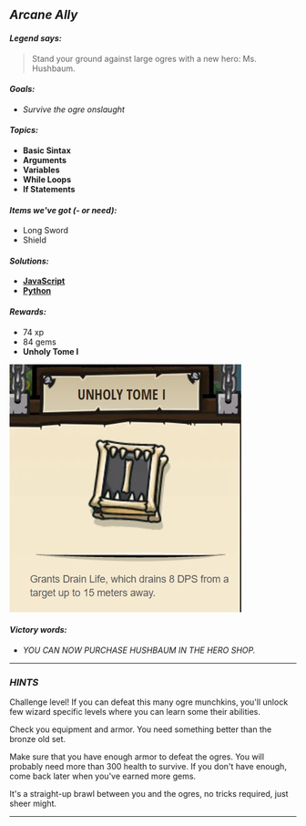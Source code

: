 ## _Arcane Ally_

#### _Legend says:_
> Stand your ground against large ogres with a new hero: Ms. Hushbaum.

#### _Goals:_
+ _Survive the ogre onslaught_

#### _Topics:_
+ **Basic Sintax**
+ **Arguments**
+ **Variables**
+ **While Loops**
+ **If Statements**

#### _Items we've got (- or need):_
+ Long Sword
+ Shield

#### _Solutions:_
+ **[JavaScript](arcane.js)**
+ **[Python](arcane.py)**

#### _Rewards:_
+ 74 xp
+ 84 gems
+ **Unholy Tome I**

![](img/unholy.jpg)

#### _Victory words:_
+ _YOU CAN NOW PURCHASE HUSHBAUM IN THE HERO SHOP._

___

### _HINTS_

Challenge level! If you can defeat this many ogre munchkins, you'll unlock few wizard specific levels where you can learn some their abilities.

Check you equipment and armor. You need something better than the bronze old set.

Make sure that you have enough armor to defeat the ogres. You will probably need more than 300 health to survive. If you don't have enough, come back later when you've earned more gems.

It's a straight-up brawl between you and the ogres, no tricks required, just sheer might.

___
